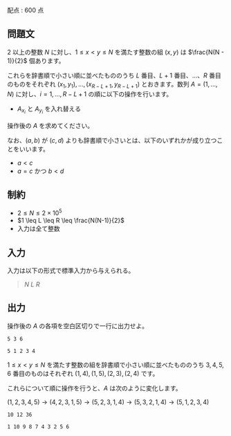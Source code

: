 配点 : $600$ 点

## 問題文

$2$ 以上の整数 $N$ に対し、$1 \leq x \lt y \leq N$ を満たす整数の組 $(x, y)$ は $\frac{N(N - 1)}{2}$ 個あります。

これらを辞書順で小さい順に並べたもののうち $L$ 番目、$L+1$ 番目、$\ldots$、$R$ 番目のものをそれぞれ $(x_1, y_1), \dots, (x_{R - L + 1}, y_{R - L + 1})$ とおきます。数列 $A = (1, \dots, N)$ に対し、$i = 1, \dots, R-L+1$ の順に以下の操作を行います。

- $A_{x_i}$ と $A_{y_i}$ を入れ替える

操作後の $A$ を求めてください。

なお、$(a, b)$ が $(c, d)$ よりも辞書順で小さいとは、以下のいずれかが成り立つことをいいます。

- $a \lt c$
- $a = c$ かつ $b \lt d$

## 制約

- $2 \leq N \leq 2 \times 10^5$
- $1 \leq L \leq R \leq \frac{N(N-1)}{2}$
- 入力は全て整数

## 入力

入力は以下の形式で標準入力から与えられる。

> $N$ $L$ $R$

## 出力

操作後の $A$ の各項を空白区切りで一行に出力せよ。

```input1
5 3 6
```

```output1
5 1 2 3 4
```

$1 \leq x \lt y \leq N$ を満たす整数の組を辞書順で小さい順に並べたもののうち $3, 4, 5, 6$ 番目のものはそれぞれ $(1, 4), (1, 5), (2, 3), (2, 4)$ です。

これらについて順に操作を行うと、$A$ は次のように変化します。

$(1, 2, 3, 4, 5) \rightarrow (4, 2, 3, 1, 5) \rightarrow (5, 2, 3, 1, 4) \rightarrow (5, 3, 2, 1, 4) \rightarrow (5, 1, 2, 3, 4)$

```input2
10 12 36
```

```output2
1 10 9 8 7 4 3 2 5 6
```
